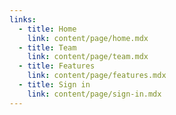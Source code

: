 ```yaml
---
links:
  - title: Home
    link: content/page/home.mdx
  - title: Team
    link: content/page/team.mdx
  - title: Features
    link: content/page/features.mdx
  - title: Sign in
    link: content/page/sign-in.mdx
---
```


